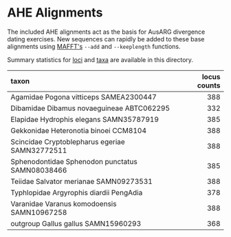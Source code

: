 # AHE Alignments

The included AHE alignments act as the basis for AusARG divergence dating exercises. New sequences can rapidly be added to these base alignments using [MAFFT's](https://mafft.cbrc.jp/alignment/software/) `--add` and `--keeplength` functions. 

Summary statistics for [loci](https://github.com/IanGBrennan/SquamateGenomics/tree/main/AHE/locus_summary.csv) and [taxa](https://github.com/IanGBrennan/SquamateGenomics/tree/main/AHE/taxon_summary.csv) are available in this directory.

| taxon |	locus counts |
|:------| ------------:|
| Agamidae Pogona vitticeps SAMEA2300447| 388 |
| Dibamidae Dibamus novaeguineae ABTC062295 | 332 |
| Elapidae Hydrophis elegans SAMN35787919 | 385 |
| Gekkonidae Heteronotia binoei CCM8104	| 388 |
| Scincidae Cryptoblepharus egeriae SAMN32772511 | 388 |
| Sphenodontidae Sphenodon punctatus SAMN08038466 | 385 |
| Teiidae Salvator merianae SAMN09273531 | 388 |
| Typhlopidae Argyrophis diardii PengAdia | 378 |
| Varanidae Varanus komodoensis SAMN10967258 | 388 |
| outgroup Gallus gallus SAMN15960293 | 368 |